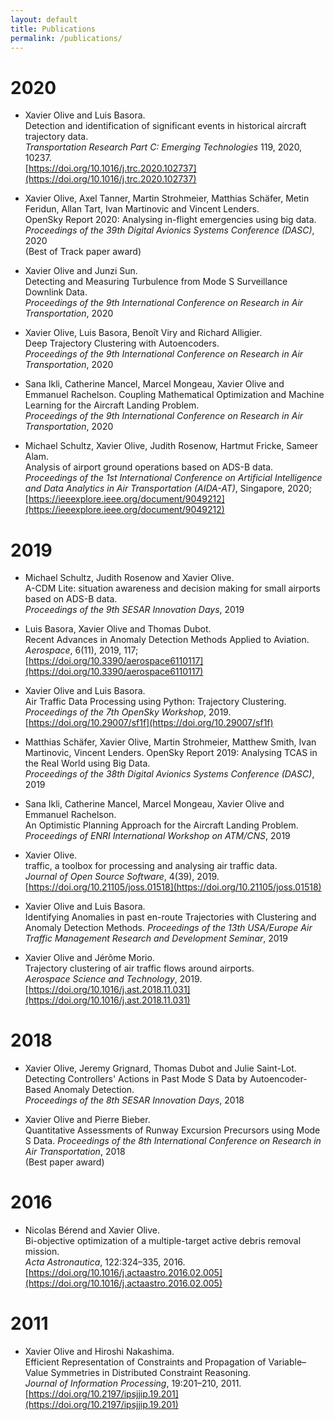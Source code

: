 ```yaml
---
layout: default
title: Publications
permalink: /publications/
---
```


# 2020

- Xavier Olive and Luis Basora.  
  Detection and identification of significant events in historical aircraft trajectory data.  
  *Transportation Research Part C: Emerging Technologies* 119, 2020, 10237.  
  [https://doi.org/10.1016/j.trc.2020.102737](https://doi.org/10.1016/j.trc.2020.102737)

- Xavier Olive, Axel Tanner, Martin Strohmeier, Matthias Schäfer, Metin Feridun, Allan Tart, Ivan Martinovic and Vincent Lenders.  
  OpenSky Report 2020: Analysing in-flight emergencies using big data.  
  *Proceedings of the 39th Digital Avionics Systems Conference (DASC)*, 2020  
  (Best of Track paper award)

- Xavier Olive and Junzi Sun.  
  Detecting and Measuring Turbulence from Mode S Surveillance Downlink Data.  
  *Proceedings of the 9th International Conference on Research in Air Transportation*, 2020

- Xavier Olive, Luis Basora, Benoît Viry and Richard Alligier.  
  Deep Trajectory Clustering with Autoencoders.  
  *Proceedings of the 9th International Conference on Research in Air Transportation*, 2020

- Sana Ikli, Catherine Mancel, Marcel Mongeau, Xavier Olive and Emmanuel Rachelson.
  Coupling Mathematical Optimization and Machine Learning for the Aircraft Landing Problem.  
  *Proceedings of the 9th International Conference on Research in Air Transportation*, 2020

- Michael Schultz, Xavier Olive, Judith Rosenow, Hartmut Fricke, Sameer Alam.  
  Analysis of airport ground operations based on ADS-B data.  
  *Proceedings of the 1st International Conference on Artificial Intelligence and Data Analytics in Air Transportation (AIDA-AT)*, Singapore, 2020;  
  [https://ieeexplore.ieee.org/document/9049212](https://ieeexplore.ieee.org/document/9049212)

# 2019

- Michael Schultz, Judith Rosenow and Xavier Olive.  
  A-CDM Lite: situation awareness and decision making for small airports based on ADS-B data.  
  *Proceedings of the 9th SESAR Innovation Days*, 2019

- Luis Basora, Xavier Olive and Thomas Dubot.  
  Recent Advances in Anomaly Detection Methods Applied to Aviation.  
  *Aerospace*, 6(11), 2019, 117;  
  [https://doi.org/10.3390/aerospace6110117](https://doi.org/10.3390/aerospace6110117)

- Xavier Olive and Luis Basora.  
  Air Traffic Data Processing using Python: Trajectory Clustering.  
  *Proceedings of the 7th OpenSky Workshop*, 2019.  
  [https://doi.org/10.29007/sf1f](https://doi.org/10.29007/sf1f)

- Matthias Schäfer, Xavier Olive, Martin Strohmeier, Matthew Smith, Ivan Martinovic, Vincent Lenders.
  OpenSky Report 2019: Analysing TCAS in the Real World using Big Data.  
  *Proceedings of the 38th Digital Avionics Systems Conference (DASC)*, 2019

- Sana Ikli, Catherine Mancel, Marcel Mongeau, Xavier Olive and Emmanuel Rachelson.  
  An Optimistic Planning Approach for the Aircraft Landing Problem.  
  *Proceedings of ENRI International Workshop on ATM/CNS*, 2019

- Xavier Olive.  
  traffic, a toolbox for processing and analysing air traffic data.  
  *Journal of Open Source Software*, 4(39), 2019.  
  [https://doi.org/10.21105/joss.01518](https://doi.org/10.21105/joss.01518)

- Xavier Olive and Luis Basora.  
  Identifying Anomalies in past en-route Trajectories with Clustering and Anomaly Detection Methods.
  *Proceedings of the 13th USA/Europe Air Traffic Management Research and Development Seminar*, 2019

- Xavier Olive and Jérôme Morio.  
  Trajectory clustering of air traffic flows around airports.  
  *Aerospace Science and Technology*, 2019.  
  [https://doi.org/10.1016/j.ast.2018.11.031](https://doi.org/10.1016/j.ast.2018.11.031)

# 2018

- Xavier Olive, Jeremy Grignard, Thomas Dubot and Julie Saint-Lot.  
  Detecting Controllers' Actions in Past Mode S Data by Autoencoder-Based Anomaly Detection.  
  *Proceedings of the 8th SESAR Innovation Days*, 2018

- Xavier Olive and Pierre Bieber.  
  Quantitative Assessments of Runway Excursion Precursors using Mode S Data.
  *Proceedings of the 8th International Conference on Research in Air Transportation*, 2018  
  (Best paper award)

# 2016

- Nicolas Bérend and Xavier Olive.  
  Bi-objective optimization of a multiple-target active debris removal mission.  
  *Acta Astronautica*, 122:324–335, 2016.  
  [https://doi.org/10.1016/j.actaastro.2016.02.005](https://doi.org/10.1016/j.actaastro.2016.02.005)

# 2011

- Xavier Olive and Hiroshi Nakashima.  
  Efficient Representation of Constraints and Propagation of Variable–Value Symmetries in Distributed Constraint Reasoning.  
  *Journal of Information Processing*, 19:201–210, 2011.  
  [https://doi.org/10.2197/ipsjjip.19.201](https://doi.org/10.2197/ipsjjip.19.201)
